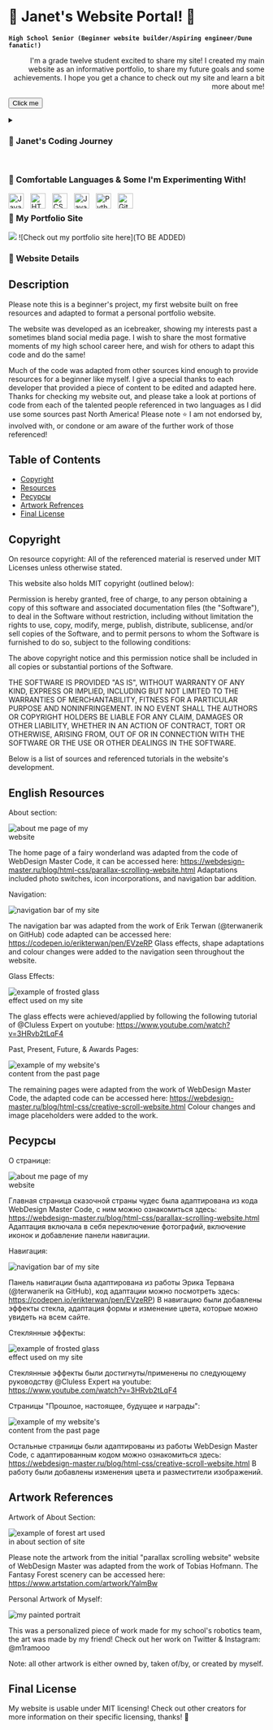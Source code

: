 # 🌸 Janet's Website Portal! 🐩


**`High School Senior (Beginner website builder/Aspiring engineer/Dune fanatic!)`**

<div style="text-align: right"> I'm a grade twelve student excited to share my site! I created my main website as an informative portfolio, to share my future goals and some achievements. I hope you get a chance to check out my site and learn a bit more about me! </div>

<button name="button" onclick="http://www.google.com">Click me</button>

<details>
 <summary><h3> 🎀 Janet's Coding Journey</h3></summary>
   I started my formal coding journey in grade 10, working through javascript and Java-esque programming languages, later on during my grade 11 coding experiences I learned so much more about syntax and usage of Java, a fantastic learning experience and one that allowed me to explore creativity and simplicity in code. After courses and personal work with Python this year, I was feeling inspired to make a website of my own and some web apps with an AI twist (to be released soon!). Working through my school's robotics program has also allowed me to experience some group work in code! I wish to continue some website updating and would love to one day share my own resources similar to the ones provided to me in the creation of the site! I wish you all take the time to check out my adapted work and be sure to take a look at some more website details above! Thanks :)
</details>


<br />

###  🌼 Comfortable Languages & Some I'm Experimenting With! 


<img align="left" alt="Java" width="30px" style="padding-right:10px;" src="https://cdn.jsdelivr.net/gh/devicons/devicon/icons/java/java-original.svg"/>
<img align="left" alt="HTML" width="30px" style="padding-right:10px;" src="https://cdn.jsdelivr.net/gh/devicons/devicon/icons/html5/html5-plain.svg" />
<img align="left" alt="CSS" width="30px" style="padding-right:10px;" src="https://cdn.jsdelivr.net/gh/devicons/devicon/icons/css3/css3-plain.svg" />
<img align="left" alt="JavaScript" width="30px" style="padding-right:10px;" src="https://cdn.jsdelivr.net/gh/devicons/devicon/icons/javascript/javascript-plain.svg" />
<img align="left" alt="Python" width="30px" style="padding-right:10px;" src="https://cdn.jsdelivr.net/gh/devicons/devicon/icons/python/python-plain.svg" />
<img align="left" alt="GitHub" width="30px" style="padding-right:10px;" src="https://cdn.jsdelivr.net/gh/devicons/devicon/icons/github/github-original.svg" />


<br />


### 🌼 My Portfolio Site
![](https://github.com/janetVABC/about.png)
![Check out my portfolio site here](TO BE ADDED)


### 🌼 Website Details

## Description

Please note this is a beginner's project, my first website built on free resources and adapted to format a personal portfolio website. 

The website was developed as an icebreaker, showing my interests past a sometimes bland social media page. I wish to share the most formative moments of my high school career here, and wish for others to adapt this code and do the same! 

Much of the code was adapted from other sources kind enough to provide resources for a beginner like myself. I give a special thanks to each developer that provided a piece of content to be edited and adapted here. Thanks for checking my website out, and please take a look at portions of code from each of the talented people referenced in two languages as I did use some sources past North America! Please note ⭐️ I am not endorsed by, involved with, or condone or am aware of the further work of those referenced!

## Table of Contents 

- [Copyright](#copyright)
- [Resources](#resources) 
- [Ресурсы](#resourcesRU)
- [Artwork Refrences](#art)
- [Final License](#license)

## Copyright

On resource copyright: All of the referenced material is reserved under MIT Licenses unless otherwise stated. 

This website also holds MIT copyright (outlined below): 

Permission is hereby granted, free of charge, to any person obtaining a copy
of this software and associated documentation files (the "Software"), to deal
in the Software without restriction, including without limitation the rights
to use, copy, modify, merge, publish, distribute, sublicense, and/or sell
copies of the Software, and to permit persons to whom the Software is
furnished to do so, subject to the following conditions:

The above copyright notice and this permission notice shall be included in all
copies or substantial portions of the Software.

THE SOFTWARE IS PROVIDED "AS IS", WITHOUT WARRANTY OF ANY KIND, EXPRESS OR
IMPLIED, INCLUDING BUT NOT LIMITED TO THE WARRANTIES OF MERCHANTABILITY,
FITNESS FOR A PARTICULAR PURPOSE AND NONINFRINGEMENT. IN NO EVENT SHALL THE
AUTHORS OR COPYRIGHT HOLDERS BE LIABLE FOR ANY CLAIM, DAMAGES OR OTHER
LIABILITY, WHETHER IN AN ACTION OF CONTRACT, TORT OR OTHERWISE, ARISING FROM,
OUT OF OR IN CONNECTION WITH THE SOFTWARE OR THE USE OR OTHER DEALINGS IN THE
SOFTWARE.


Below is a list of sources and referenced tutorials in the website's development. 

## English Resources 

About section:   

<img
  src="aboutMe.png"
  alt="about me page of my website"
  style="display: inline-block; margin: 0 auto; max-width: 200px">
  
The home page of a fairy wonderland was adapted from the code of WebDesign Master Code, it can be accessed here: https://webdesign-master.ru/blog/html-css/parallax-scrolling-website.html Adaptations included photo switches, icon incorporations, and navigation bar addition. 

Navigation: 

<img
  src="nav.png"
  alt="navigation bar of my site"
  style="display: inline-block; margin: 0 auto; max-width: 200px">

The navigation bar was adapted from the work of Erik Terwan (@terwanerik on GitHub) code adapted can be accessed here: https://codepen.io/erikterwan/pen/EVzeRP Glass effects, shape adaptations and colour changes were added to the navigation seen throughout the website.

Glass Effects:

<img
  src="pastGlass.png"
  alt="example of frosted glass effect used on my site"
  style="display: inline-block; margin: 0 auto; max-width: 200px">

The glass effects were achieved/applied by following the following tutorial of @Cluless Expert on youtube: https://www.youtube.com/watch?v=3HRvb2tLqF4

Past, Present, Future, & Awards Pages:

<img
  src="past.png"
  alt="example of my website's content from the past page"
  style="display: inline-block; margin: 0 auto; max-width: 200px">
  

The remaining pages were adapted from the work of WebDesign Master Code, the adapted code can be accessed here: https://webdesign-master.ru/blog/html-css/creative-scroll-website.html Colour changes and image placeholders were added to the work.

## Ресурсы 

О странице:   

<img
  src="aboutMe.png"
  alt="about me page of my website"
  style="display: inline-block; margin: 0 auto; max-width: 200px">
  
Главная страница сказочной страны чудес была адаптирована из кода WebDesign Master Code, с ним можно ознакомиться здесь: https://webdesign-master.ru/blog/html-css/parallax-scrolling-website.html Адаптация включала в себя переключение фотографий, включение иконок и добавление панели навигации. 

Навигация: 

<img
  src="nav.png"
  alt="navigation bar of my site"
  style="display: inline-block; margin: 0 auto; max-width: 200px">
  

Панель навигации была адаптирована из работы Эрика Тервана (@terwanerik на GitHub), код адаптации можно посмотреть здесь: https://codepen.io/erikterwan/pen/EVzeRP) В навигацию были добавлены эффекты стекла, адаптация формы и изменение цвета, которые можно увидеть на всем сайте.

Стеклянные эффекты:

<img
  src="pastGlass.png"
  alt="example of frosted glass effect used on my site"
  style="display: inline-block; margin: 0 auto; max-width: 200px">
  
Стеклянные эффекты были достигнуты/применены по следующему руководству @Cluless Expert на youtube: https://www.youtube.com/watch?v=3HRvb2tLqF4

Страницы "Прошлое, настоящее, будущее и награды":

<img
  src="past.png"
  alt="example of my website's content from the past page"
  style="display: inline-block; margin: 0 auto; max-width: 200px">
  
Остальные страницы были адаптированы из работы WebDesign Master Code, с адаптированным кодом можно ознакомиться здесь: https://webdesign-master.ru/blog/html-css/creative-scroll-website.html В работу были добавлены изменения цвета и разместители изображений.

## Artwork References

Artwork of About Section:

<img
  src="forestArt.png"
  alt="example of forest art used in about section of site"
  style="display: inline-block; margin: 0 auto; max-width: 200px">
  
Please note the artwork from the initial "parallax scrolling website" website of WebDesign Master was adapted from the work of Tobias Hofmann. The Fantasy Forest scenery can be accessed here: https://www.artstation.com/artwork/YalmBw

Personal Artwork of Myself:

<img
  src="myArt.png"
  alt="my painted portrait"
  style="display: inline-block; margin: 0 auto; max-width: 200px">
  
This was a personalized piece of work made for my school's robotics team, the art was made by my friend! Check out her work on Twitter & Instagram: @m1ramooo

  
Note: all other artwork is either owned by, taken of/by, or created by myself. 


## Final License

My website is usable under MIT licensing! Check out other creators for more information on their specific licensing, thanks! 🌺

<br />
